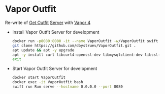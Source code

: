 # Vapor Outfit

Re-write of [Get Outfit](https://getoutfit.ru) [Server](https://github.com/dbystruev/Get-Outfit-Server.git) with [Vapor 4](https://vapor.codes).

* Install Vapor Outfit Server for development
  ```bash
  docker run -p8080:8080 -it --name VaporOutfit -w/VaporOutfit swift bash
  git clone https://github.com/dbystruev/VaporOutfit.git .
  apt update && apt -y upgrade
  apt -y install curl libcurl4-openssl-dev libmysqlclient-dev libssl-dev openssl psmisc sudo vim
  exit
  ```

* Start Vapor Outfit Server for development
    ```bash
    docker start VaporOutfit
    docker exec -it VaporOutfit bash
    swift run Run serve --hostname 0.0.0.0 --port 8080
    ```
